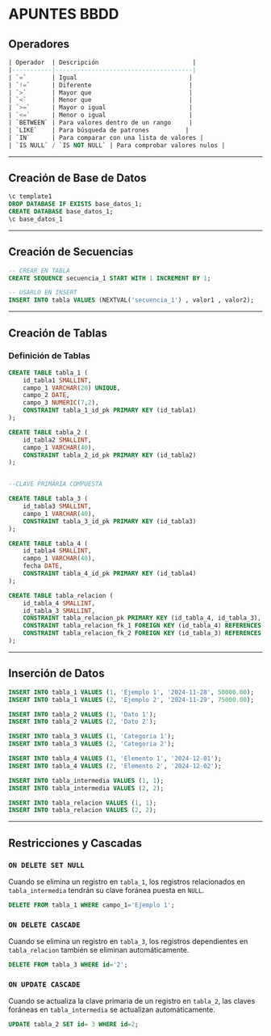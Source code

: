 # APUNTES BBDD

## Operadores

```sql
| Operador  | Descripción                          |
|-----------|--------------------------------------|
| `=`       | Igual                               |
| `!=`      | Diferente                           |
| `>`       | Mayor que                           |
| `<`       | Menor que                           |
| `>=`      | Mayor o igual                       |
| `<=`      | Menor o igual                       |
| `BETWEEN` | Para valores dentro de un rango     |
| `LIKE`    | Para búsqueda de patrones          |
| `IN`      | Para comparar con una lista de valores |
| `IS NULL` / `IS NOT NULL` | Para comprobar valores nulos |
```
---

## Creación de Base de Datos

```sql
\c template1
DROP DATABASE IF EXISTS base_datos_1;
CREATE DATABASE base_datos_1;
\c base_datos_1
```

---

## Creación de Secuencias

```sql
-- CREAR EN TABLA
CREATE SEQUENCE secuencia_1 START WITH 1 INCREMENT BY 1;

-- USARLO EN INSERT
INSERT INTO tabla VALUES (NEXTVAL('secuencia_1') , valor1 , valor2);

```

---

## Creación de Tablas

### Definición de Tablas

```sql
CREATE TABLE tabla_1 (
    id_tabla1 SMALLINT,
    campo_1 VARCHAR(20) UNIQUE,
    campo_2 DATE,
    campo_3 NUMERIC(7,2),
    CONSTRAINT tabla_1_id_pk PRIMARY KEY (id_tabla1)
);

CREATE TABLE tabla_2 (
    id_tabla2 SMALLINT,
    campo_1 VARCHAR(40),
    CONSTRAINT tabla_2_id_pk PRIMARY KEY (id_tabla2)
);


--CLAVE PRIMÁRIA COMPUESTA

CREATE TABLE tabla_3 (
    id_tabla3 SMALLINT,
    campo_1 VARCHAR(40),
    CONSTRAINT tabla_3_id_pk PRIMARY KEY (id_tabla3)
);

CREATE TABLE tabla_4 (
    id_tabla4 SMALLINT,
    campo_1 VARCHAR(40),
    fecha DATE,
    CONSTRAINT tabla_4_id_pk PRIMARY KEY (id_tabla4)
);

CREATE TABLE tabla_relacion (
    id_tabla_4 SMALLINT,
    id_tabla_3 SMALLINT,
    CONSTRAINT tabla_relacion_pk PRIMARY KEY (id_tabla_4, id_tabla_3),
    CONSTRAINT tabla_relacion_fk_1 FOREIGN KEY (id_tabla_4) REFERENCES tabla_4(id),
    CONSTRAINT tabla_relacion_fk_2 FOREIGN KEY (id_tabla_3) REFERENCES tabla_3(id)
);
```

---

## Inserción de Datos

```sql
INSERT INTO tabla_1 VALUES (1, 'Ejemplo 1', '2024-11-28', 50000.00);
INSERT INTO tabla_1 VALUES (2, 'Ejemplo 2', '2024-11-29', 75000.00);

INSERT INTO tabla_2 VALUES (1, 'Dato 1');
INSERT INTO tabla_2 VALUES (2, 'Dato 2');

INSERT INTO tabla_3 VALUES (1, 'Categoria 1');
INSERT INTO tabla_3 VALUES (2, 'Categoria 2');

INSERT INTO tabla_4 VALUES (1, 'Elemento 1', '2024-12-01');
INSERT INTO tabla_4 VALUES (2, 'Elemento 2', '2024-12-02');

INSERT INTO tabla_intermedia VALUES (1, 1);
INSERT INTO tabla_intermedia VALUES (2, 2);

INSERT INTO tabla_relacion VALUES (1, 1);
INSERT INTO tabla_relacion VALUES (2, 2);
```

---

## Restricciones y Cascadas

### `ON DELETE SET NULL`

Cuando se elimina un registro en `tabla_1`, los registros relacionados en `tabla_intermedia` tendrán su clave foránea puesta en `NULL`.

```sql
DELETE FROM tabla_1 WHERE campo_1='Ejemplo 1';
```

### `ON DELETE CASCADE`

Cuando se elimina un registro en `tabla_3`, los registros dependientes en `tabla_relacion` también se eliminan automáticamente.

```sql
DELETE FROM tabla_3 WHERE id='2';
```

### `ON UPDATE CASCADE`

Cuando se actualiza la clave primaria de un registro en `tabla_2`, las claves foráneas en `tabla_intermedia` se actualizan automáticamente.

```sql
UPDATE tabla_2 SET id= 3 WHERE id=2;

